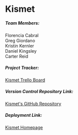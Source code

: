 # Kismet

##### Team Members: 
Florencia Cabral</br> 
Greg Giordano</br> 
Kristin Kernler</br> 
Daniel Kingsley</br> 
Carter Reid</br> 

##### Project Tracker:
[Kismet Trello Board](https://trello.com/b/DmUT89Kf/kismet-development)

##### Version Control Repository Link:
[Kismet's GitHub Repository](https://github.com/ddkingsley/3308_project_repo)

##### Deployment Link:
[Kismet Homepage](https://kismet3308.herokuapp.com/)
